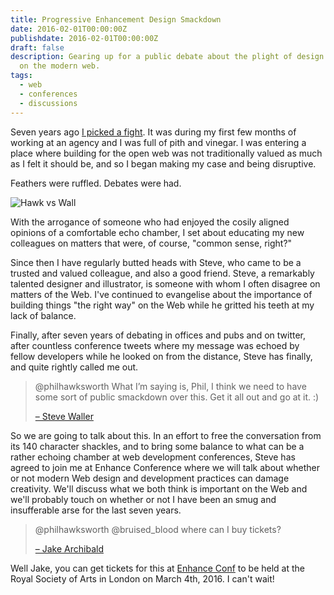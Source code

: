 ```yaml
---
title: Progressive Enhancement Design Smackdown
date: 2016-02-01T00:00:00Z
publishdate: 2016-02-01T00:00:00Z
draft: false
description: Gearing up for a public debate about the plight of design and development
  on the modern web.
tags:
  - web
  - conferences
  - discussions
---
```



Seven years ago <a href="/blog/flash-v-web-behind-enemy-lines/">I picked a fight</a>. It was during my first few months of working at an agency and I was full of pith and vinegar. I was entering a place where building for the open web was not traditionally valued as much as I felt it should be, and so I began making my case and being disruptive.

Feathers were ruffled. Debates were had.

<img src="/images/hawk-v-wall-wide-promo.gif" alt="Hawk vs Wall">


<p>
  With the arrogance of someone who had enjoyed the cosily aligned opinions of a comfortable echo chamber, I set about educating my new colleagues on matters that were, of course, "common sense, right?"
</p>
<p>
  Since then I have regularly butted heads with Steve, who came to be a trusted and valued colleague, and also a good friend. Steve, a remarkably talented designer and illustrator, is someone with whom I often disagree on matters of the Web. I've continued to evangelise about the importance of building things "the right way" on the Web while he gritted his teeth at my lack of balance.
</p>
<p>
  Finally, after seven years of debating in offices and pubs and on twitter, after countless conference tweets where my message was echoed by  fellow developers while he looked on from the distance, Steve has finally, and quite rightly called me out.
</p>

<blockquote>
<p>
  @philhawksworth What I’m saying is, Phil, I think we need to have some sort of public smackdown over this. Get it all out and go at it. :)
</p>
<p>
  <a href="https://twitter.com/bruised_blood/status/570514818811232256">– Steve Waller</a>
</p>
</blockquote>

<p>
  So we are going to talk about this. In an effort to free the conversation from its 140 character shackles, and to bring some balance to what can be a rather echoing chamber at web development conferences, Steve has agreed to join me at Enhance Conference where we will talk about whether or not modern Web design and development practices can damage creativity. We'll discuss what we both think is important on the Web and we'll probably touch on whether or not I have been an smug and insufferable arse for the last seven years.
</p>
<p>
<blockquote>
  <p>
    @philhawksworth @bruised_blood where can I buy tickets?
  </p>
  <p>
    <a href="https://twitter.com/jaffathecake/status/570541467346857986">– Jake Archibald</a>
  </p>
</p>
</blockquote>
<p>
  Well Jake, you can get tickets for this at <a href="http://enhanceconf.com">Enhance Conf</a> to be held at the Royal Society of Arts in London on March 4th, 2016. I can't wait!
</p>
